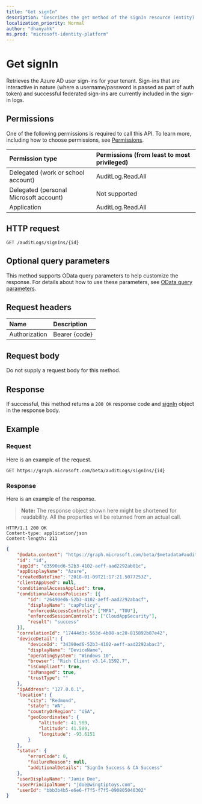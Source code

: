 ```yaml
---
title: "Get signIn"
description: "Describes the get method of the signIn resource (entity) from the Microsoft Graph API."
localization_priority: Normal
author: "dhanyahk"
ms.prod: "microsoft-identity-platform"
---
```


# Get signIn

Retrieves the Azure AD user sign-ins for your tenant. Sign-ins that are interactive in nature (where a username/password is passed as part of auth token) and successful federated sign-ins are currently included in the sign-in logs.

## Permissions

One of the following permissions is required to call this API. To learn more, including how to choose permissions, see [Permissions](/graph/permissions_reference).

|Permission type      | Permissions (from least to most privileged)              |
|:--------------------|:---------------------------------------------------------|
|Delegated (work or school account) | AuditLog.Read.All |
|Delegated (personal Microsoft account) | Not supported   |
|Application | AuditLog.Read.All |

## HTTP request

<!-- { "blockType": "ignored" } -->
```http
GET /auditLogs/signIns/{id}
```

## Optional query parameters

This method supports OData query parameters to help customize the response. For details about how to use these parameters, see [OData query parameters](/graph/query_parameters).

## Request headers

| Name      |Description|
|:----------|:----------|
| Authorization  | Bearer {code}|

## Request body

Do not supply a request body for this method.

## Response

If successful, this method returns a `200 OK` response code and [signIn](../resources/signin.md) object in the response body.

## Example

### Request

Here is an example of the request.

<!-- {
  "blockType": "request",
  "name": "get_signin"
}-->

```http
GET https://graph.microsoft.com/beta/auditLogs/signIns/{id}
```

### Response

Here is an example of the response.
>**Note:** The response object shown here might be shortened for readability. All the properties will be returned from an actual call.

<!-- {
  "blockType": "response",
  "truncated": true,
  "@odata.type": "microsoft.graph.signIn"
} -->

```http
HTTP/1.1 200 OK
Content-type: application/json
Content-length: 211
```

```json
{
	"@odata.context": "https://graph.microsoft.com/beta/$metadata#auditLogs/signIns",
	"id": "id",
	"appId": "d3590ed6-52b3-4102-aeff-aad2292ab01c",
	"appDisplayName": "Azure",
	"createdDateTime": "2018-01-09T21:17:21.5077253Z",
	"clientAppUsed": null,
	"conditionalAccessApplied": true,
	"conditionalAccessPolicies": [{
		"id": "26490ed6-52b3-4102-aeff-aad2292abacf",
		"displayName": "capPolicy",
		"enforcedAccessControls": ["MFA", "TOU"],
		"enforcedSessionControls": ["CloudAppSecurity"],
		"result": "success"
	}],
	"correlationId": "17444d3c-563d-4b08-ac20-815892b87e42",
	"deviceDetail": {
		"deviceId": "34390ed6-52b3-4102-aeff-aad2292abac3",
		"displayName": "DeviceName",
		"operatingSystem": "Windows 10",
		"browser": "Rich Client v3.14.1592.7",
		"isCompliant": true,
		"isManaged": true,
		"trustType": ""
	},
	"ipAddress": "127.0.0.1",
	"location": {
		"city": "Redmond",
		"state": "WA",
		"countryOrRegion": "USA",
		"geoCoordinates": {
			"altitude": 41.589,
			"latitude": 41.589,
			"longitude": -93.6151
		}
	},
	"status": {
		"errorCode": 0,
		"failureReason": null,
		"additionalDetails": "SignIn Success & CA Success"
	},
	"userDisplayName": "Jamie Doe",
	"userPrincipalName": "jdoe@wingtiptoys.com",
	"userId": "bbb3b4b5-e6e6-f7f5-f7f5-090805040302"
}

```
<!-- uuid: 8fcb5dbc-d5aa-4681-8e31-b001d5168d79
2015-10-25 14:57:30 UTC -->
<!-- {
  "type": "#page.annotation",
  "description": "Get signIn",
  "keywords": "",
  "section": "documentation",
  "tocPath": ""
}-->